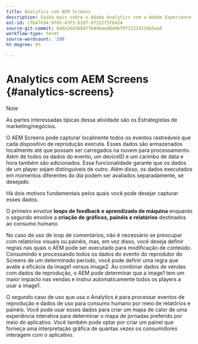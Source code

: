 ```yaml
---
title: Analytics com AEM Screens
description: Saiba mais sobre o Adobe Analytics com o Adobe Experience Manager Screens.
exl-id: cfb47e94-9f65-43f3-b197-07222f3f6424
source-git-commit: 8dde26d36847fb496aed6d4bf9732233116b5ea6
workflow-type: tm+mt
source-wordcount: '288'
ht-degree: 0%

---
```


# Analytics com AEM Screens {#analytics-screens}

>[!NOTE]
>
>As partes interessadas típicas dessa atividade são os Estrategistas de marketing/negócios.

O AEM Screens pode capturar localmente todos os eventos rastreáveis que cada dispositivo de reprodução executa. Esses dados são armazenados localmente até que possam ser carregados na nuvem para processamento. Além de todos os dados do evento, um deviceID e um carimbo de data e hora também são adicionados. Essa funcionalidade garante que os dados de um player sejam distinguíveis de outro. Além disso, os dados executados em momentos diferentes do dia podem ser avaliados separadamente, se desejado.

Há dois motivos fundamentais pelos quais você pode desejar capturar esses dados.

O primeiro envolve **loops de feedback e aprendizado de máquina** enquanto o segundo envolve a **criação de gráficos, painéis e relatórios** destinados ao consumo humano.

No caso de uso de loop de comentários, não é necessário se preocupar com relatórios visuais ou painéis, mas, em vez disso, você deseja definir regras nas quais o AEM pode ser executado para modificação de conteúdo. Consumindo e processando todos os dados do evento do reprodutor do Screens de um determinado período, você pode definir uma regra que avalie a eficácia da image1 versus image2. Ao combinar dados de vendas com dados de reprodução, o AEM pode determinar que a image1 tem um maior impacto nas vendas e instrui automaticamente todos os players a usar a image1.

O segundo caso de uso que usa o Analytics é para processar eventos de reprodução e dados de uso para consumo humano por meio de relatórios e painéis.
Você pode usar esses dados para criar um mapa de calor de uma experiência interativa para determinar o mapa de jornadas preferido por meio do aplicativo. Você também pode optar por criar um painel que forneça uma interpretação gráfica de quantas vezes os consumidores interagem com o aplicativo.
